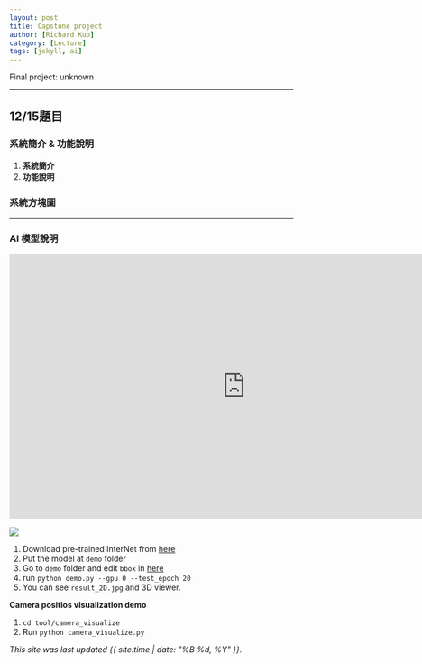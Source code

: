 ```yaml
---
layout: post
title: Capstone project 
author: [Richard Kuo]
category: [Lecture]
tags: [jekyll, ai]
---
```


Final project: unknown

---
## 12/15題目
### 系統簡介 & 功能說明
1. **系統簡介**
2. **功能說明**
### 系統方塊圖

---
### AI 模型說明
<iframe width="835" height="470" src="https://www.youtube.com/embed/DtzN5vtEgOk" 
title="RL-Robocar" frameborder="0" allow="accelerometer; autoplay; clipboard-write; encrypted-media; gyroscope; picture-in-picture" allowfullscreen></iframe> 

![](https://github.com/rkuo2000/AI-course/blob/gh-pages/images/stock_dqn.png?raw=true) 

1. Download pre-trained InterNet from [here](https://drive.google.com/drive/folders/1BET1f5p2-1OBOz6aNLuPBAVs_9NLz5Jo?usp=sharing)
2. Put the model at `demo` folder
3. Go to `demo` folder and edit `bbox` in [here](https://github.com/facebookresearch/InterHand2.6M/blob/5de679e614151ccfd140f0f20cc08a5f94d4b147/demo/demo.py#L74)
4. run `python demo.py --gpu 0 --test_epoch 20`
5. You can see `result_2D.jpg` and 3D viewer.

**Camera positios visualization demo**
1. `cd tool/camera_visualize`
2. Run `python camera_visualize.py`


*This site was last updated {{ site.time | date: "%B %d, %Y" }}.*
